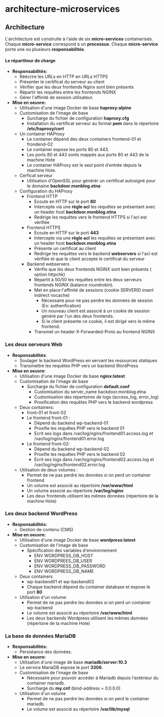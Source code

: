 # architecture-microservices

## Architecture
L'architecture est construite à l'aide de six __micro-services__ containerisés. Chaque __micro-service__ correspond à un __processus__. Chaque __micro-service__ porte une ou plusieurs __responsabilités__.

#### Le répartiteur de charge 
* __Responsabilités:__
	* Réécrire les URLs en HTTP en URLs HTTPS
	* Présenter le certificat du serveur au client
	* Vérifier que les deux frontends Nginx sont bien présents
	* Répartir les requêtes entre les frontends NGINX
	* Gérer l'affinité de session utilisateur. 
* __Mise en oeuvre:__
	* Utilisation d'une image Docker de base __haproxy:alpine__
	* Customisation de l'image de base
		* Surcharge du fichier de configuration __haproxy.cfg__
		* Installation du certificat serveur au format __pem__ dans le répertoire __/etc/haproxy/cert__
	* Un container HAProxy
		* Le container dépend des deux containers frontend-01 et frondend-02
		* Le container expose les ports 80 et 443. 
		* Les ports 80 et 443 sonts mappés aux ports 80 et 443 de la machine Hote
		* Le container HAProxy est le seul point d'entrée depuis la machine Hote.
	* Cerficat serveur
		* Utilisation d'OpenSSL pour générér un certificat autosigné pour le domaine __backdoor.monblog.etna__
	* Configuration du HAProxy
		* Frontend HTTP
			* Ecoute en HTTP sur le port __80__
			* Intercepte via une __règle acl__ les requêtes se présentant avec un header host __backdoor.monblog.etna__
			* Redirige les requêtes vers le frontend HTTPS si l'acl est vérifiée
		* Frontend HTTPS
			* Ecoute en HTTP sur le port __443__ 
			* Intercepte via une __règle acl__ les requêtes se présentant avec un header host __backdoor.monblog.etna__
			* Présente un certificat au client
			* Redirige les requêtes vers le backend __webservers__ si l'acl est vérifiée et que le client accepte le certificat du serveur
		* Backend webservers
			* Vérifie que les deux frontends NGINX sont bien présents ( option httpchk)
			* Répartit à 50/50 les requêtes entre les deux serveurs frontends NGINX (balance roundrobin). 
			* Met en place l'affinité de sessions (cookie SERVERID insert indirect nocache)
				* Nécessaire pour ne pas perdre les données de session (Ex: authenfication)
				* Un nouveau client est associé à un cookie de session généré par l'un des deux frontends.
				* Si le client présente ce cookie, il est dirigé vers le même frontend.
			* Transmet un header X-Forwarded-Proto au frontend NGINX
	
### Les deux serveurs Web
* __Responsabilités__:
	* Soulager le backend WordPress en servant les ressources statiques
	* Transmettre les requêtes PHP vers un backend WordPress
* __Mise en oeuvre__:
	* Utilisation d'une image Docker de base __nginx:latest__
	* Customisation de l'image de base
		* Surcharge du fichier de configuration __default.conf__
			* Customisation du server_name  backdoor.monblog.etna
			* Customisation des répertoires de logs (access_log, error_log)
			* Proxification des requêtes PHP vers le backend wordpress
	* Deux containers:
		* front-01 et front-02
		* Le frontend front-01 :
			* Dépend du backend wp-backend-01
			* Proxifie les requêtes PHP vers le backend 01
			* Ecrit ses logs dans /var/log/nginx/frontend01.access.log et /var/log/nginx/frontend01.error.log
		* Le frontend front-02:
			* Dépend du backend wp-backend-02
			* Proxifie les requêtes PHP vers le backend 02
			* Ecrit ses logs dans /var/log/nginx/frontend02.access.log et /var/log/nginx/frontend02.error.log
	* Utilisation de deux volumes :
		* Permet de ne pas perdre les données si on perd un container frontend
		* Un volume est associé au répertoire __/var/www/html__
		* Un volume associé au répertoire __/var/log/nginx__
		* Les deux frontends utilisent les mêmes données (répertoire de la machine Hote)
	
### Les deux backend WordPress
* __Responsabilités:__
	* Gestion de contenu (CMS)
* __Mise en oeuvre:__
	* Utilisation d'une image Docker de base __wordpress:latest__
	* Customisation de l'image de base
		* Spécification des variables d'environnement
			* ENV WORDPRESS_DB_HOST 
			* ENV WORDPREES_DB_USER
			* ENV WORDPRESS_DB_PASSWORD
			* ENV WORDPRESS_DB_NAME
	* Deux containers 
		* wp-backend01 et wp-backend02
		* Chaque backend dépend du container database et expose le port __80__
	* Utilisation d'un volume:
		* Permet de ne pas perdre les données si on perd un container wp-backend
		* Le volume est associé au répertoire __/var/www/html__
		* Les deux backends Wordpress utilisent les mêmes données (répertoire de la machine Hote)
	
### La base de données MariaDB
* __Responsabilités:__
	* Persistance des données.
* __Mise en oeuvre:__
	* Utilisation d'une image de base  __mariadb/server:10.3__
	* Le service MariaDB expose le port __3306__.
	* Customisation de l'image de base
		* Nécessaire pour pouvoir accéder à Mariadb depuis l'extérieur du container mariadb.
		* Surcharge du __my.cnf__ (bind-address        = 0.0.0.0)
	* Utilisation d'un volume
		* Permet de ne pas perdre les données si on perd le container mariadb.
		* Le volume est associé au répertoire __/var/lib/mysql__
		
	

		
		
